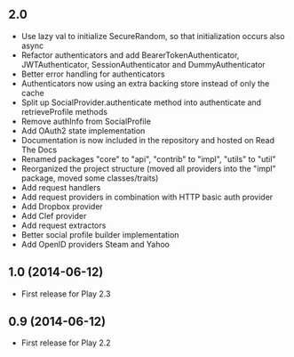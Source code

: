 ## 2.0

- Use lazy val to initialize SecureRandom, so that initialization occurs also async
- Refactor authenticators and add BearerTokenAuthenticator, JWTAuthenticator, SessionAuthenticator and DummyAuthenticator
- Better error handling for authenticators
- Authenticators now using an extra backing store instead of only the cache
- Split up SocialProvider.authenticate method into authenticate and retrieveProfile methods
- Remove authInfo from SocialProfile
- Add OAuth2 state implementation
- Documentation is now included in the repository and hosted on Read The Docs
- Renamed packages "core" to "api", "contrib" to "impl", "utils" to "util"
- Reorganized the project structure (moved all providers into the "impl" package, moved some classes/traits)
- Add request handlers
- Add request providers in combination with HTTP basic auth provider
- Add Dropbox provider
- Add Clef provider
- Add request extractors
- Better social profile builder implementation
- Add OpenID providers Steam and Yahoo

## 1.0 (2014-06-12)

- First release for Play 2.3

## 0.9 (2014-06-12)

- First release for Play 2.2
